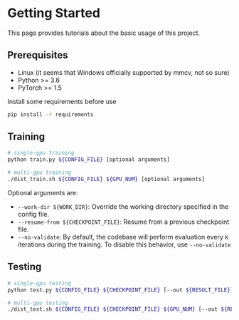 # Getting Started

This page provides tutorials about the basic usage of this project. 

## Prerequisites

- Linux (it seems that Windows officially supported by mmcv, not so sure)
- Python >= 3.6
- PyTorch >= 1.5

Install some requirements before use

```bash
pip install -r requirements
```

## Training

```bash
# single-gpu training
python train.py ${CONFIG_FILE} [optional arguments]

# multi-gpu training
./dist_train.sh ${CONFIG_FILE} ${GPU_NUM} [optional arguments]
```

Optional arguments are:

- `--work-dir ${WORK_DIR}`: Override the working directory specified in the config file.
- `--resume-from ${CHECKPOINT_FILE}`: Resume from a previous checkpoint file.
- `--no-validate`: By default, the codebase will perform evaluation every k iterations during the training. To disable this behavior, use `--no-validate`

## Testing

```bash
# single-gpu testing
python test.py ${CONFIG_FILE} ${CHECKPOINT_FILE} [--out ${RESULT_FILE}] [--save-path ${IMAGE_SAVE_PATH}]

# multi-gpu testing
./dist_test.sh ${CONFIG_FILE} ${CHECKPOINT_FILE} ${GPU_NUM} [--out ${RESULT_FILE}] [--save-path ${IMAGE_SAVE_PATH}]
```